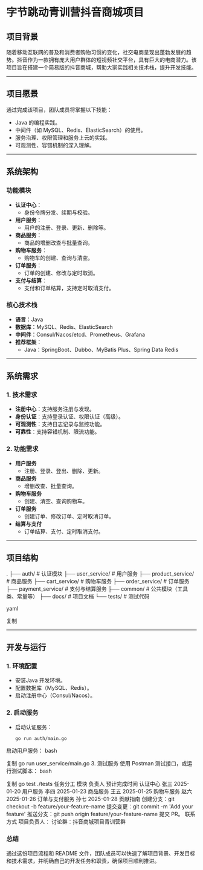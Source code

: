 # 字节跳动青训营抖音商城项目

## 项目背景
随着移动互联网的普及和消费者购物习惯的变化，社交电商呈现出蓬勃发展的趋势。抖音作为一款拥有庞大用户群体的短视频社交平台，具有巨大的电商潜力。该项目旨在搭建一个简易版的抖音商城，帮助大家实践相关技术栈，提升开发技能。

---

## 项目愿景
通过完成该项目，团队成员将掌握以下技能：
- Java 的编程实践。
- 中间件（如 MySQL、Redis、ElasticSearch）的使用。
- 服务治理、权限管理和服务上云的实践。
- 可观测性、容错机制的深入理解。

---

## 系统架构
### **功能模块**
- **认证中心**：
  - 身份令牌分发、续期与校验。
- **用户服务**：
  - 用户的注册、登录、更新、删除等。
- **商品服务**：
  - 商品的增删改查与批量查询。
- **购物车服务**：
  - 购物车的创建、查询与清空。
- **订单服务**：
  - 订单的创建、修改与定时取消。
- **支付与结算**：
  - 支付和订单结算，支持定时取消支付。

### **核心技术栈**
- **语言**：Java
- **数据库**：MySQL、Redis、ElasticSearch
- **中间件**：Consul/Nacos/etcd、Prometheus、Grafana
- **推荐框架**：
  - Java：SpringBoot、Dubbo、MyBatis Plus、Spring Data Redis

---

## 系统需求
### **1. 技术需求**
- **注册中心**：支持服务注册与发现。
- **身份认证**：支持登录认证、权限认证（高级）。
- **可观测性**：支持日志记录与监控功能。
- **可靠性**：支持容错机制、限流功能。

### **2. 功能需求**
- **用户服务**
  - 注册、登录、登出、删除、更新。
- **商品服务**
  - 增删改查、批量查询。
- **购物车服务**
  - 创建、清空、查询购物车。
- **订单服务**
  - 创建订单、修改订单、定时取消订单。
- **结算与支付**
  - 订单结算、支付、定时取消支付。

---

## 项目结构
.
├── auth/ # 认证模块
├── user_service/ # 用户服务
├── product_service/ # 商品服务
├── cart_service/ # 购物车服务
├── order_service/ # 订单服务
├── payment_service/ # 支付与结算服务
├── common/ # 公共模块（工具类、常量等）
├── docs/ # 项目文档
└── tests/ # 测试代码

yaml

复制

---

## 开发与运行
### **1. 环境配置**
- 安装Java 开发环境。
- 配置数据库（MySQL、Redis）。
- 启动注册中心（Consul/Nacos）。

### **2. 启动服务**
- 启动认证服务：
  ```bash
  go run auth/main.go
启动用户服务：
bash

复制
go run user_service/main.go
3. 测试服务
使用 Postman 测试接口，或运行测试脚本：
bash

复制
go test ./tests
任务分工
模块	负责人	预计完成时间
认证中心	张三	2025-01-20
用户服务	李四	2025-01-23
商品服务	王五	2025-01-25
购物车服务	赵六	2025-01-26
订单与支付服务	孙七	2025-01-28
贡献指南
创建分支：git checkout -b feature/your-feature-name
提交变更：git commit -m 'Add your feature'
推送分支：git push origin feature/your-feature-name
提交 PR。
联系方式
项目负责人：
讨论群：抖音商城项目青训营群


### **总结**
通过这份项目流程和 README 文件，团队成员可以快速了解项目背景、开发目标和技术需求，并明确自己的开发任务和职责，确保项目顺利推进。
